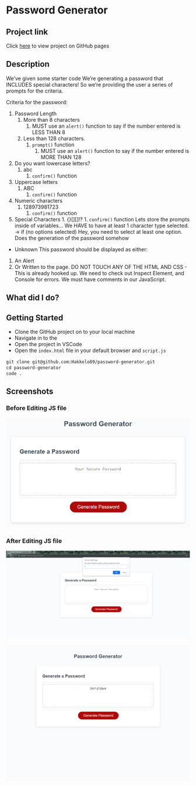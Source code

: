 # Password Generator

## Project link

Click [here](https://hakkelo89.github.io/password-generator/) to view project on GitHub pages

## Description

We’ve given some starter code
We’re generating a password that INCLUDES special characters!
So we’re providing the user a series of prompts for the criteria.

Criteria for the password:

1. Password Length
   1. More than 8 characters
      1. MUST use an `alert()` function to say if the number entered is LESS THAN 8
   2. Less than 128 characters.
      1. `prompt()` function
         1. MUST use an `alert()` function to say if the number entered is MORE THAN 128
2. Do you want lowercase letters?
   1. abc
      1. `confirm()` function
3. Uppercase letters
   1. ABC
      1. `confirm()` function
4. Numeric characters
   1. 128973981723
      1. `confirm()` function
5. Special Characters 1. {}[][]!? 1. `confirm()` function
   Lets store the prompts inside of variables…
   We HAVE to have at least 1 character type selected.
   -> if (no options selected)
   Hey, you need to select at least one option.
   Does the generation of the password somehow

- Unknown
  This password should be displayed as either:

1. An Alert
2. Or Written to the page.
   DO NOT TOUCH ANY OF THE HTML AND CSS - This is already hooked up.
   We need to check out Inspect Element, and Console for errors.
   We must have comments in our JavaScript.

## What did I do?

## Getting Started

- Clone the GitHub project on to your local machine
- Navigate in to the
- Open the project in VSCode
- Open the `index.html` file in your default browser and `script.js`

```
git clone git@github.com:Hakkelo89/password-generator.git
cd password-generator
code .
```

## Screenshots

### Before Editing JS file

![image before JS file editing](./Assets/Images/03-javascript-homework-demo.png "Website before")

### After Editing JS file

![image JS file editing](./Assets/Images/Screencapture-1.png "Website after ")

![image JS file editing](./Assets/Images/Screencapture-2.png "Website after ")
